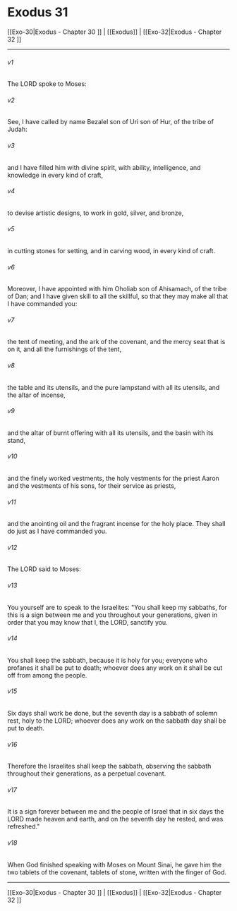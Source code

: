 # Exodus 31

[[Exo-30|Exodus - Chapter 30 ]] | [[Exodus]] | [[Exo-32|Exodus - Chapter 32 ]]
***

###### v1
The LORD spoke to Moses:
###### v2
See, I have called by name Bezalel son of Uri son of Hur, of the tribe of Judah:
###### v3
and I have filled him with divine spirit, with ability, intelligence, and knowledge in every kind of craft,
###### v4
to devise artistic designs, to work in gold, silver, and bronze,
###### v5
in cutting stones for setting, and in carving wood, in every kind of craft.
###### v6
Moreover, I have appointed with him Oholiab son of Ahisamach, of the tribe of Dan; and I have given skill to all the skillful, so that they may make all that I have commanded you:
###### v7
the tent of meeting, and the ark of the covenant, and the mercy seat that is on it, and all the furnishings of the tent,
###### v8
the table and its utensils, and the pure lampstand with all its utensils, and the altar of incense,
###### v9
and the altar of burnt offering with all its utensils, and the basin with its stand,
###### v10
and the finely worked vestments, the holy vestments for the priest Aaron and the vestments of his sons, for their service as priests,
###### v11
and the anointing oil and the fragrant incense for the holy place. They shall do just as I have commanded you.
###### v12
The LORD said to Moses:
###### v13
You yourself are to speak to the Israelites: "You shall keep my sabbaths, for this is a sign between me and you throughout your generations, given in order that you may know that I, the LORD, sanctify you.
###### v14
You shall keep the sabbath, because it is holy for you; everyone who profanes it shall be put to death; whoever does any work on it shall be cut off from among the people.
###### v15
Six days shall work be done, but the seventh day is a sabbath of solemn rest, holy to the LORD; whoever does any work on the sabbath day shall be put to death.
###### v16
Therefore the Israelites shall keep the sabbath, observing the sabbath throughout their generations, as a perpetual covenant.
###### v17
It is a sign forever between me and the people of Israel that in six days the LORD made heaven and earth, and on the seventh day he rested, and was refreshed."
###### v18
When God finished speaking with Moses on Mount Sinai, he gave him the two tablets of the covenant, tablets of stone, written with the finger of God.

***

[[Exo-30|Exodus - Chapter 30 ]] | [[Exodus]] | [[Exo-32|Exodus - Chapter 32 ]]
